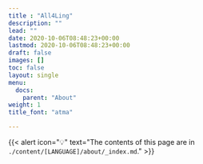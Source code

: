 ```yaml
---
title : "All4Ling"
description: ""
lead: ""
date: 2020-10-06T08:48:23+00:00
lastmod: 2020-10-06T08:48:23+00:00
draft: false
images: []
toc: false
layout: single
menu:
  docs:
    parent: "About"
weight: 1
title_font: "atma"

---
```



{{< alert icon="💡" text="The contents of this page are in `./content/[LANGUAGE]/about/_index.md`." >}}

